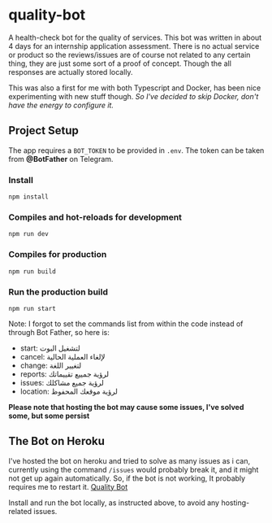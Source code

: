# quality-bot

A health-check bot for the quality of services.
This bot was written in about 4 days for an internship application assessment. There is no actual service or product so the reviews/issues are of course not related to any certain thing, they are just some sort of a proof of concept. Though the all responses are actually stored locally.

This was also a first for me with both Typescript and Docker, has been nice experimenting with new stuff though.
_So I've decided to skip Docker, don't have the energy to configure it._

## Project Setup

The app requires a `BOT_TOKEN` to be provided in `.env`. The token can be taken from **@BotFather** on Telegram.

### Install

```
npm install
```

### Compiles and hot-reloads for development

```
npm run dev
```

### Compiles for production

```
npm run build
```

### Run the production build

```
npm run start
```
Note: I forgot to set the commands list from within the code instead of through Bot Father, so here is:
 
- start: لتشغيل البوت
- cancel: لإلغاء العملية الحالية
- change: لتغيير اللغة
- reports: لرؤية جمييع تقييماتك
- issues: لرؤية جميع مشاكلك
- location: لرؤية موقعك المحفوظ

**Please note that hosting the bot may cause some issues, I've solved some, but some persist**

## The Bot on Heroku

I've hosted the bot on heroku and tried to solve as many issues as i can, currently using the command `/issues` would probably break it, and it might not get up again automatically. So, if the bot is not working, It probably requires me to restart it.
[Quality Bot](https://t.me/HussQualityBot)

Install and run the bot locally, as instructed above, to avoid any hosting-related issues.
